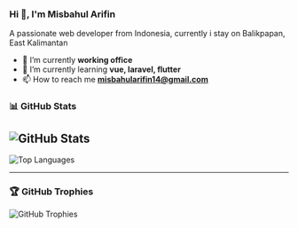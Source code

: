 ### Hi 👋, I'm Misbahul Arifin
A passionate web developer from Indonesia, currently i stay on Balikpapan, East Kalimantan

- 🔭 I’m currently **working office**
- 🌱 I’m currently learning **vue, laravel, flutter**
- 📫 How to reach me **misbahularifin14@gmail.com**

### 📊 GitHub Stats

![GitHub Stats](https://github-readme-stats.vercel.app/api?username=msbarf14&show_icons=true&theme=radical)
---
![Top Languages](https://github-readme-stats.vercel.app/api/top-langs/?username=msbarf14&layout=compact&theme=radical)

---

### 🏆 GitHub Trophies

![GitHub Trophies](https://github-profile-trophy.vercel.app/?username=msbarf14&theme=gruvbox)
